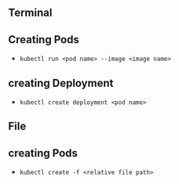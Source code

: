 ## Terminal

## Creating Pods

- `kubectl run <pod name> --image <image name>`

## creating Deployment

- `kubectl create deployment <pod name>`

## File

## creating Pods

- `kubectl create -f <relative file path>`
